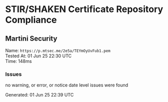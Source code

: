 # STIR/SHAKEN Certificate Repository Compliance

## Martini Security

Name: `https://p.mtsec.me/2e5a/TEYmOyUvFub1.pem`\
Tested At: 01 Jun 25 22:30 UTC\
Time: 148ms

### Issues

no warning, or error, or notice date level issues were found

Generated: 01 Jun 25 22:39 UTC